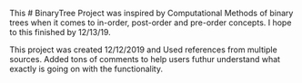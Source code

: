 This # BinaryTree Project was inspired by Computational Methods of binary trees when it comes to 
in-order, post-order and pre-order concepts. I hope to this finished by 12/13/19.

This project was created 12/12/2019 and Used references from multiple sources.
Added tons of comments to help users futhur understand what exactly is going on with the functionality. 
